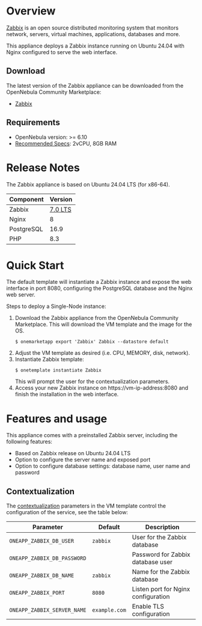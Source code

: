# Overview

[Zabbix](https://www.zabbix.com/documentation/current/en/manual) is an open source distributed monitoring system that monitors network, servers, virtual machines, applications, databases and more.

This appliance deploys a Zabbix instance running on Ubuntu 24.04 with Nginx configured to serve the web interface.

## Download

The latest version of the Zabbix appliance can be downloaded from the OpenNebula Community Marketplace:

* [Zabbix](http://community-marketplace.opennebula.io/appliance/d36cd66f-31ea-465e-a481-bc1de22f27d7)

## Requirements

* OpenNebula version: >= 6.10
* [Recommended Specs](https://www.zabbix.com/documentation/7.0/en/manual/installation/requirements): 2vCPU, 8GB RAM

# Release Notes

The Zabbix appliance is based on Ubuntu 24.04 LTS (for x86-64).

| Component | Version                         |
| --------- | ------------------------------- |
| Zabbix    | [7.0 LTS](https://www.zabbix.com/rn/rn7.0.17rc1) |
| Nginx     | 8 |
| PostgreSQL | 16.9 |
| PHP | 8.3 |


# Quick Start

The default template will instantiate a Zabbix instance and expose the web interface in port 8080, configuring the PostgreSQL database and the Nginx web server.

Steps to deploy a Single-Node instance:

1. Download the Zabbix appliance from the OpenNebula Community Marketplace. This will download the VM template and the image for the OS.
   ```
   $ onemarketapp export 'Zabbix' Zabbix --datastore default
   ```
2. Adjust the VM template as desired (i.e. CPU, MEMORY, disk, network).
3. Instantiate Zabbix template:
   ```
   $ onetemplate instantiate Zabbix
   ```
   This will prompt the user for the contextualization parameters.
4. Access your new Zabbix instance on https://vm-ip-address:8080 and finish the installation in the web interface.

# Features and usage

This appliance comes with a preinstalled Zabbix server, including the following features:

- Based on Zabbix release on Ubuntu 24.04 LTS
- Option to configure the server name and exposed port
- Option to configure database settings: database name, user name and password

## Contextualization
The [contextualization](https://docs.opennebula.io/7.0/product/virtual_machines_operation/guest_operating_systems/kvm_contextualization/) parameters  in the VM template control the configuration of the service, see the table below:

| Parameter            | Default          | Description    |
| -------------------- | ---------------- | -------------- |
| ``ONEAPP_ZABBIX_DB_USER`` | ``zabbix`` | User for the Zabbix database |
| ``ONEAPP_ZABBIX_DB_PASSWORD`` |  | Password for Zabbix database user |
| ``ONEAPP_ZABBIX_DB_NAME`` | ``zabbix`` | Name for the Zabbix database |
| ``ONEAPP_ZABBIX_PORT`` | ``8080`` | Listen port for Nginx configuration |
| ``ONEAPP_ZABBIX_SERVER_NAME``   | ``example.com`` | Enable TLS configuration |
